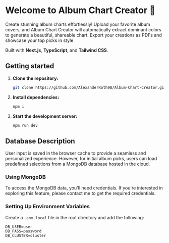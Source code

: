 # Welcome to Album Chart Creator 🤘

Create stunning album charts effortlessly! Upload your favorite album covers, and Album Chart Creator will automatically extract dominant colors to generate a beautiful, shareable chart. Export your creations as PDFs and showcase your top picks in style.  

Built with **Next.js**, **TypeScript**, and **Tailwind CSS**.

## Getting started
1. **Clone the repository:**
   
   ```bash
   git clone https://github.com/AlexanderRoth98/Album-Chart-Creator.git

2. **Install dependencies:**
   
   ```bash
   npm i

3. **Start the development server:**
   
   ```bash
   npm run dev

## Database Description  

User input is saved in the browser cache to provide a seamless and personalized experience. However, for initial album picks, users can load predefined selections from a MongoDB database hosted in the cloud.  

### Using MongoDB  

To access the MongoDB data, you'll need credentials. If you're interested in exploring this feature, please contact me to get the required credentials.  

### Setting Up Environment Variables  

Create a `.env.local` file in the root directory and add the following:  

```env
DB_USER=user  
DB_PASS=password
DB_CLUSTER=cluster
